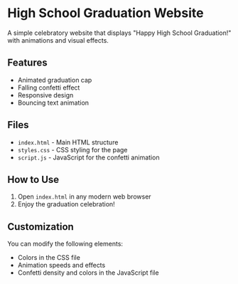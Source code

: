 # High School Graduation Website

A simple celebratory website that displays "Happy High School Graduation!" with animations and visual effects.

## Features

- Animated graduation cap
- Falling confetti effect
- Responsive design
- Bouncing text animation

## Files

- `index.html` - Main HTML structure
- `styles.css` - CSS styling for the page
- `script.js` - JavaScript for the confetti animation

## How to Use

1. Open `index.html` in any modern web browser
2. Enjoy the graduation celebration!

## Customization

You can modify the following elements:
- Colors in the CSS file
- Animation speeds and effects
- Confetti density and colors in the JavaScript file
